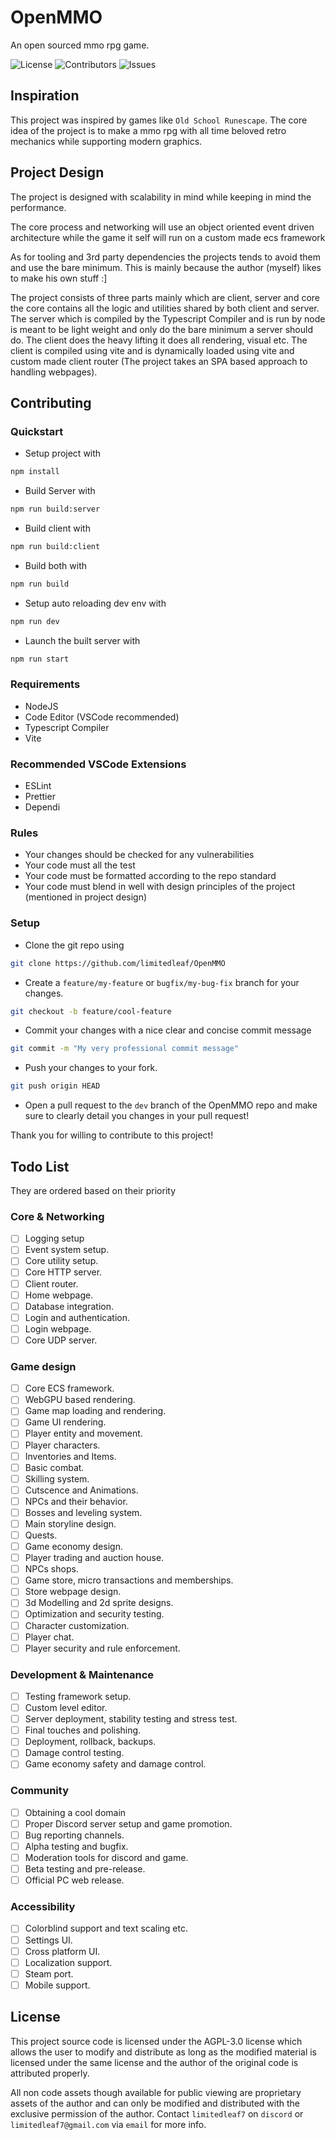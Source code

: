 # OpenMMO

An open sourced mmo rpg game.

![License](https://img.shields.io/github/license/limitedleaf/OpenMMO)
![Contributors](https://img.shields.io/github/contributors/limitedleaf/OpenMMO)
![Issues](https://img.shields.io/github/issues/limitedleaf/OpenMMO)

## Inspiration

This project was inspired by games like `Old School Runescape`. The core idea of the project is to make a mmo rpg with all time beloved retro mechanics while supporting modern graphics.

## Project Design

The project is designed with scalability in mind while keeping in mind the performance.

The core process and networking will use an object oriented event driven architecture while the game it self will run on a custom made ecs framework

As for tooling and 3rd party dependencies the projects tends to avoid them and use the bare minimum. This is mainly because the author (myself) likes to make his own stuff :]

The project consists of three parts mainly which are client, server and core the core contains all the logic and utilities shared by both client and server. The server which is compiled by the Typescript Compiler and is run by node is meant to be light weight and only do the bare minimum a server should do. The client does the heavy lifting it does all rendering, visual etc. The client is compiled using vite and is dynamically loaded using vite and custom made client router (The project takes an SPA based approach to handling webpages).

## Contributing

### Quickstart

- Setup project with

```bash
npm install
```

- Build Server with

```bash
npm run build:server
```

- Build client with

```bash
npm run build:client
```

- Build both with

```bash
npm run build
```

- Setup auto reloading dev env with

```bash
npm run dev
```

- Launch the built server with

```bash
npm run start
```

### Requirements

- NodeJS
- Code Editor (VSCode recommended)
- Typescript Compiler
- Vite

### Recommended VSCode Extensions

- ESLint
- Prettier
- Dependi

### Rules

- Your changes should be checked for any vulnerabilities
- Your code must all the test
- Your code must be formatted according to the repo standard
- Your code must blend in well with design principles of the project (mentioned in project design)

### Setup

- Clone the git repo using

```bash
git clone https://github.com/limitedleaf/OpenMMO
```

- Create a `feature/my-feature` or `bugfix/my-bug-fix` branch for your changes.

```bash
git checkout -b feature/cool-feature
```

- Commit your changes with a nice clear and concise commit message

```bash
git commit -m "My very professional commit message"
```

- Push your changes to your fork.

```bash
git push origin HEAD
```

- Open a pull request to the `dev` branch of the OpenMMO repo and make sure to clearly detail you changes in your pull request!

Thank you for willing to contribute to this project!

## Todo List

They are ordered based on their priority

### Core & Networking

- [ ] Logging setup
- [ ] Event system setup.
- [ ] Core utility setup.
- [ ] Core HTTP server.
- [ ] Client router.
- [ ] Home webpage.
- [ ] Database integration.
- [ ] Login and authentication.
- [ ] Login webpage.
- [ ] Core UDP server.

### Game design

- [ ] Core ECS framework.
- [ ] WebGPU based rendering.
- [ ] Game map loading and rendering.
- [ ] Game UI rendering.
- [ ] Player entity and movement.
- [ ] Player characters.
- [ ] Inventories and Items.
- [ ] Basic combat.
- [ ] Skilling system.
- [ ] Cutscence and Animations.
- [ ] NPCs and their behavior.
- [ ] Bosses and leveling system.
- [ ] Main storyline design.
- [ ] Quests.
- [ ] Game economy design.
- [ ] Player trading and auction house.
- [ ] NPCs shops.
- [ ] Game store, micro transactions and memberships.
- [ ] Store webpage design.
- [ ] 3d Modelling and 2d sprite designs.
- [ ] Optimization and security testing.
- [ ] Character customization.
- [ ] Player chat.
- [ ] Player security and rule enforcement.

### Development & Maintenance

- [ ] Testing framework setup.
- [ ] Custom level editor.
- [ ] Server deployment, stability testing and stress test.
- [ ] Final touches and polishing.
- [ ] Deployment, rollback, backups.
- [ ] Damage control testing.
- [ ] Game economy safety and damage control.

### Community

- [ ] Obtaining a cool domain
- [ ] Proper Discord server setup and game promotion.
- [ ] Bug reporting channels.
- [ ] Alpha testing and bugfix.
- [ ] Moderation tools for discord and game.
- [ ] Beta testing and pre-release.
- [ ] Official PC web release.

### Accessibility

- [ ] Colorblind support and text scaling etc.
- [ ] Settings  UI.
- [ ] Cross platform UI.
- [ ] Localization support.
- [ ] Steam port.
- [ ] Mobile support.

## License

This project source code is licensed under the AGPL-3.0 license which allows the user to modify and distribute as long as the modified material is licensed under the same license and the author of the original code is attributed properly.

All non code assets though available for public viewing are proprietary assets of the author and can only be modified and distributed with the exclusive permission of the author. Contact `limitedleaf7` on `discord` or `limitedleaf7@gmail.com` via `email` for more info.
